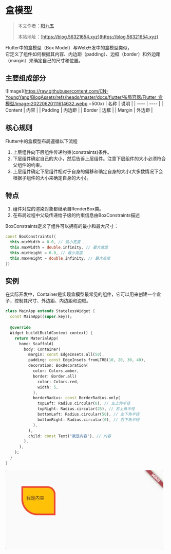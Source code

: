 # 盒模型

> 本文作者：[阳九五](https://github.com/CN-YoungYang)
>
> 本站地址：[https://blog.56321654.xyz](https://blog.56321654.xyz)

Flutter中的盒模型（Box Model）与Web开发中的盒模型类似，  
它定义了组件如何根据其内容、内边距（padding）、边框（border）和外边距（margin）来确定自己的尺寸和位置。

## 主要组成部分
![Image](https://raw.githubusercontent.com/CN-YoungYang/BlogAssets/refs/heads/master/docs/flutter/布局容器/Flutter_盒模型/image-20220620111614632.webp =500x)
| 名称 | 说明 |
| ---- | ---- |
| Content | 内容 |
| Padding | 内边距 |
| Border | 边框 |
| Margin | 外边距 |

## 核心规则
Flutter中的盒模型布局遵循以下流程
1. 上层组件向下层组件传递约束(constraints)条件。
2. 下层组件确定自己的大小，然后告诉上层组件。注意下层组件的大小必须符合父组件的约束。
3. 上层组件确定下层组件相对于自身的偏移和确定自身的大小(大多数情况下会根据子组件的大小来确定自身的大小)。

## 特点
1. 组件对应的渲染对象都继承自RenderBox类。
2. 在布局过程中父级传递给子级的约束信息由BoxConstraints描述

BoxConstraints定义了组件可以拥有的最小和最大尺寸：
```dart
const BoxConstraints({
  this.minWidth = 0.0, // 最小宽度
  this.maxWidth = double.infinity, // 最大宽度
  this.minHeight = 0.0, // 最小高度
  this.maxHeight = double.infinity, // 最大高度
})
```

## 实例
在实际开发中，Container是实现盒模型最常见的组件，它可以用来创建一个盒子，控制其尺寸、外边距、内边距和边框。
```dart
class MainApp extends StatelessWidget {
  const MainApp({super.key});

  @override
  Widget build(BuildContext context) {
    return MaterialApp(
      home: Scaffold(
        body: Container(
          margin: const EdgeInsets.all(50),
          padding: const EdgeInsets.fromLTRB(10, 20, 30, 40),
          decoration: BoxDecoration(
            color: Colors.amber,
            border: Border.all(
              color: Colors.red,
              width: 5,
            ),
            borderRadius: const BorderRadius.only(
              topLeft: Radius.circular(0), // 左上角半径
              topRight: Radius.circular(25), // 右上角半径
              bottomLeft: Radius.circular(50), // 左下角半径
              bottomRight: Radius.circular(0), // 右下角半径
            ),
          ),
          child: const Text("我是内容"), // 内容
        ),
      ),
    );
  }
}
```
![Image](https://raw.githubusercontent.com/CN-YoungYang/BlogAssets/refs/heads/master/docs/flutter/布局容器/Flutter_盒模型/QQ图片20241214203217.webp)
